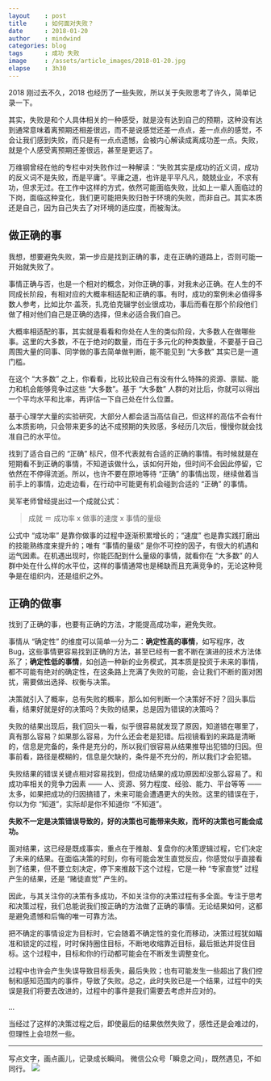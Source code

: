 ```yaml
---
layout    : post
title     : 如何面对失败？
date      : 2018-01-20
author    : mindwind
categories: blog
tags      : 成功 失败
image     : /assets/article_images/2018-01-20.jpg
elapse    : 3h30
---
```


2018 刚过去不久，2018 也经历了一些失败，所以关于失败思考了许久，简单记录一下。

其实，失败是和个人具体相关的一种感受，就是没有达到自己的预期，这种没有达到通常意味着离预期还相差很远，而不是说感觉还差一点点，差一点点的感觉，不会让我们感到失败，而只是有一点点遗憾，会被内心解读成离成功差一点。失败，就是个人感受离预期还差很远，甚至是更远了。

万维钢曾经在他的专栏中对失败作过一种解读：“失败其实是成功的近义词，成功的反义词不是失败，而是平庸”。平庸之道，也许是平平凡凡，兢兢业业，不求有功，但求无过。在工作中这样的方式，依然可能面临失败，比如上一辈人面临过的下岗，面临这种变化，我们更可能把失败归咎于环境的失败，而非自己。其实本质还是自己，因为自己失去了对环境的适应度，而被淘汰。


## 做正确的事
我想，想要避免失败，第一步应是找到正确的事，走在正确的道路上，否则可能一开始就失败了。

事情正确与否，也是一个相对的概念，对你正确的事，对我未必正确。在人生的不同成长阶段，有相对应的大概率相适配和正确的事。有时，成功的案例未必值得多数人参考，比如比尔·盖茨，扎克伯克辍学创业很成功，事后而看在那个阶段他们做了相对他们自己是正确的选择，但未必适合我们自己。

大概率相适配的事，其实就是看看和你处在人生的类似阶段，大多数人在做哪些事。这里的大多数，不在于绝对的数量，而在于多元化的种类数量，不要基于自己周围大量的同事、同学做的事去简单做判断，能不能见到 “大多数” 其实已是一道门槛。

在这个 “大多数” 之上，你看看，比较比较自己有没有什么特殊的资源、禀赋、能力和机会能够竞争过这些 “大多数”。基于 “大多数” 人群的对比后，你就可以得出一个平均水平和比率，再评估一下自己处在什么位置。

基于心理学大量的实验研究，大部分人都会适当高估自己，但这样的高估不会有什么本质影响，只会带来更多的达不成预期的失败感，多经历几次后，慢慢你就会找准自己的水平位。

找到了适合自己的 “正确” 标尺，但不代表就有合适的正确的事情。有时候就是在短期看不到正确的事情，不知道该做什么，该如何开始，但时间不会因此停留，它依然在不停得流逝。所以，也许不要在原地等待 “正确” 的事情出现，继续做着当前手上的事情，边走边看，在行动中可能更有机会碰到合适的 “正确” 的事情。

吴军老师曾经提出过一个成就公式：

> 成就 ＝ 成功率 x 做事的速度 x 事情的量级

公式中 “成功率” 是靠你做事的过程中逐渐积累增长的；“速度” 也是靠实践打磨出的技能熟练度来提升的；唯有 “事情的量级” 是你不可控的因子，有很大的机遇和运气因素。在机遇出现时，你能匹配到什么量级的事情，就看你在 “大多数” 的人群中处在什么样的水平位，这样的事情通常也是稀缺而且充满竞争的，无论这种竞争是在组织内，还是组织之外。


## 正确的做事
找到了正确的事，也要有正确的方法，才能提高成功率，避免失败。

事情从 “确定性” 的维度可以简单一分为二：__确定性高的事情__，如写程序，改 Bug，这些事情更容易找到正确的方法，甚至已经有一套不断在演进的技术方法体系了；__确定性低的事情__，如创造一种新的业务模式，其本质是投资于未来的事情，都不可能有绝对的确定性，在这条路上充满了失败的可能，会让我们不断的面对困扰，需要做出选择、权衡与决策。

决策就引入了概率，总有失败的概率，那么如何判断一个决策好不好？回头事后看，结果好就是好的决策吗？失败的结果，总是因为错误的决策吗？

失败的结果出现后，我们回头一看，似乎很容易就发现了原因，知道错在哪里了，真有那么容易？如果那么容易，为什么还会老是犯错。后视镜看到的来路是清晰的，信息是完备的，条件是充分的，所以我们很容易从结果推导出犯错的归因。但事前看，路径是模糊的，信息是欠缺的，条件是不充分的，所以我们才会犯错。

失败结果的错误关键点相对容易找到，但成功结果的成功原因却没那么容易了。和成功率相关的竞争力因素 —— 人、资源、努力程度、经验、能力、平台等等 —— 太多，如果把成功的归因搞错了，未来可能会遭遇更大的失败。这里的错误在于，你以为你 “知道”，实际却是你不知道你 “不知道”。

__失败不一定是决策错误导致的，好的决策也可能带来失败，而坏的决策也可能会成功。__

面对结果，这已经是既成事实，重点在于推敲、复盘你的决策逻辑过程，它们决定了未来的结果。在面临决策的时刻，你有可能会发生直觉反应，你感觉似乎直接看到了结果，但不要立刻决定，停下来推敲下这个过程，它是一种 “专家直觉” 过程产生的结果，还是 “赌徒直觉” 产生的。

因此，与其关注你的决策有多成功，不如关注你的决策过程有多全面。专注于思考和决策过程，我们总能说我们按正确的方法做了正确的事情。无论结果如何，这都是避免遗憾和后悔的唯一可靠方法。

把不确定的事情设定为目标时，它会随着不确定性的变化而移动，决策过程犹如瞄准和锁定的过程，时时保持圈住目标，不断地收缩靠近目标，最后抵达并捉住目标。这个过程中，目标和你的行动都可能会在不断发生调整变化。

过程中也许会产生失误导致目标丢失，最后失败；也有可能发生一些超出了我们控制和感知范围内的事件，导致了失败。总之，此时失败已是一个结果，过程中的失误是我们将要去改进的，过程中的事件是我们需要去考虑并应对的。

...

当经过了这样的决策过程之后，即使最后的结果依然失败了，感性还是会难过的，但理性上会坦然一些。



---
写点文字，画点画儿，记录成长瞬间。
微信公众号「瞬息之间」，既然遇见，不如同行。
![](/assets/images/qrcode_wechat_avatar.jpg)
